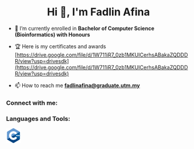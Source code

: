 <h1 align="center">Hi 👋, I'm Fadlin Afina</h1>

- 🔭 I’m currently enrolled in **Bachelor of Computer Science (Bioinformatics) with Honours**

- 🏆 Here is my certificates and awards [https://drive.google.com/file/d/1W711iR7_0zb1MKUICerhsABakaZQDDDR/view?usp=drivesdk](https://drive.google.com/file/d/1W711iR7_0zb1MKUICerhsABakaZQDDDR/view?usp=drivesdk)

- 📫 How to reach me **fadlinafina@graduate.utm.my**

<h3 align="left">Connect with me:</h3>
<p align="left">
</p>

<h3 align="left">Languages and Tools:</h3>
<p align="left"> <a href="https://www.w3schools.com/cpp/" target="_blank" rel="noreferrer"> <img src="https://raw.githubusercontent.com/devicons/devicon/master/icons/cplusplus/cplusplus-original.svg" alt="cplusplus" width="40" height="40"/> </a> </p>

